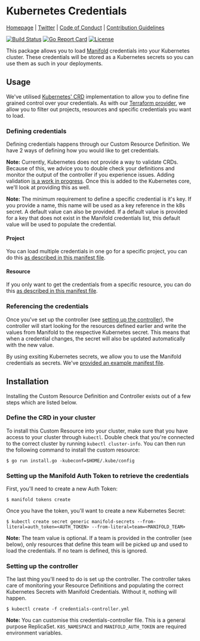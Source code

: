 # Kubernetes Credentials

[Homepage](https://manifold.co) |
[Twitter](https://twitter.com/manifoldco) |
[Code of Conduct](./.github/CODE_OF_CONDUCT.md) |
[Contribution Guidelines](./.github/CONTRIBUTING.md)

[![Build Status](https://travis-ci.com/manifoldco/kubernetes-credentials.svg?token=SbTMbCYMT5HWVmmTnBoj&branch=master)](https://travis-ci.com/manifoldco/kubernetes-credentials)
[![Go Report Card](https://goreportcard.com/badge/github.com/manifoldco/kubernetes-credentials)](https://goreportcard.com/report/github.com/manifoldco/kubernetes-credentials)
[![License](https://img.shields.io/badge/license-BSD-blue.svg)](./LICENSE)

This package allows you to load [Manifold](https://www.manifold.co/) credentials
into your Kubernetes cluster. These credentials will be stored as a Kubernetes
secrets so you can use them as such in your deployments.

## Usage

We've utilised [Kubernetes' CRD](https://kubernetes.io/docs/concepts/api-extension/custom-resources/) implementation to allow you to define fine
grained control over your credentials. As with our [Terraform provider](https://github.com/manifoldco/terraform-provider-manifold/), we
allow you to filter out projects, resources and specific credentials you want to
load.

### Defining credentials

Defining credentials happens through our Custom Resource Definition. We have
2 ways of defining how you would like to get credentials.

**Note:** Currently, Kubernetes does not provide a way to validate CRDs. Because
of this, we advice you to double check your definitions and monitor the output
of the controller if you experience issues. Adding validation
[is a work in progress](https://github.com/kubernetes/community/pull/708). Once
this is added to the Kubernetes core, we'll look at providing this as well.

**Note:** The minimum requirement to define a specific credential is it's key.
If you provide a name, this name will be used as a key reference in the k8s
secret. A default value can also be provided. If a default value is provided for
a key that does not exist in the Manifold credentials list, this default value
will be used to populate the credential.

#### Project

You can load multiple credentials in one go for a specific project, you can do
this [as described in this manifest file](_examples/project/manifest.yml).

#### Resource

If you only want to get the credentials from a specific resource, you can do
this [as described in this manifest file](_examples/resource/manifest.yml).

### Referencing the credentials

Once you've set up the controller (see [setting up the controller](#setting-up-the-controller)),
the controller will start looking for the resources defined earlier and write
the values from Manifold to the respective Kubernetes secret. This means that
when a credential changes, the secret will also be updated automatically with
the new value.

By using exsiting Kubernetes secrets, we allow you to use the Manifold
credentials as secrets. We've [provided an example manifest file](_examples/secrets-usage/manifest.yml).

## Installation

Installing the Custom Resource Definition and Controller exists out of a few
steps which are listed below.

### Define the CRD in your cluster

To install this Custom Resource into your cluster, make sure that you have
access to your cluster through `kubectl`. Double check that you're connected to
the correct cluster by running `kubectl cluster-info`. You can then run the
following command to install the custom resource:

```
$ go run install.go -kubeconf=$HOME/.kube/config
```

### Setting up the Manifold Auth Token to retrieve the credentials

First, you'll need to create a new Auth Token:

```
$ manifold tokens create
```

Once you have the token, you'll want to create a new Kubernetes Secret:

```
$ kubectl create secret generic manifold-secrets --from-literal=auth_token=<AUTH_TOKEN> --from-literal=team=<MANIFOLD_TEAM>
```

**Note:** The team value is optional. If a team is provided in the controller
(see below), only resources that define this team will be picked up and used
to load the credentials. If no team is defined, this is ignored.

### Setting up the controller

The last thing you'll need to do is set up the controller. The controller takes
care of monitoring your Resource Definitions and populating the correct
Kubernetes Secrets with Manifold Credentials. Without it, nothing will happen.

```
$ kubectl create -f credentials-controller.yml
```

**Note:** You can customise this credentials-controller file. This is a general
purpose ReplicaSet. `K8S_NAMESPACE` and `MANIFOLD_AUTH_TOKEN` are required
environment variables.
